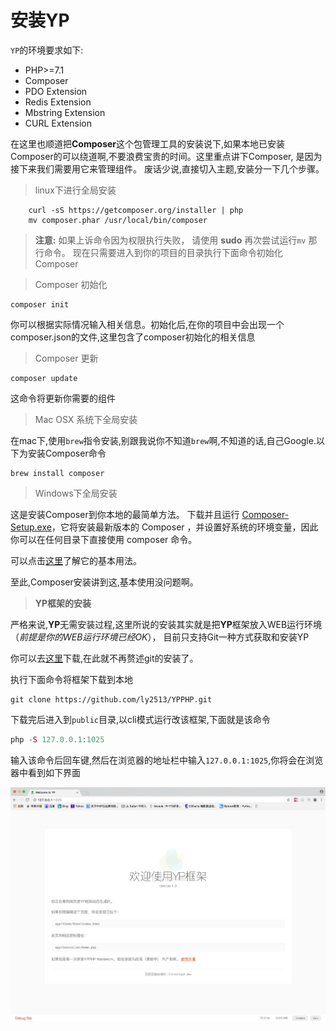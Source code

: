# 安装YP
`YP`的环境要求如下:

+ PHP>=7.1
+ Composer
+ PDO Extension
+ Redis Extension
+ Mbstring Extension
+ CURL Extension

在这里也顺道把**Composer**这个包管理工具的安装说下,如果本地已安装Composer的可以绕道啊,不要浪费宝贵的时间。这里重点讲下Composer,
是因为接下来我们需要用它来管理组件。
废话少说,直接切入主题,安装分一下几个步骤。

> linux下进行全局安装

```
    curl -sS https://getcomposer.org/installer | php
    mv composer.phar /usr/local/bin/composer

```
> **注意:** 如果上诉命令因为权限执行失败， 请使用 **sudo** 再次尝试运行`mv` 那行命令。
现在只需要进入到你的项目的目录执行下面命令初始化Composer

> Composer 初始化

```
composer init
```
你可以根据实际情况输入相关信息。初始化后,在你的项目中会出现一个composer.json的文件,这里包含了composer初始化的相关信息


> Composer 更新

```
composer update

```
这命令将更新你需要的组件


> Mac OSX 系统下全局安装

在mac下,使用`brew`指令安装,别跟我说你不知道`brew`啊,不知道的话,自己Google.以下为安装Composer命令

```
brew install composer
```
> Windows下全局安装

这是安装Composer到你本地的最简单方法。
下载并且运行 [Composer-Setup.exe](https://getcomposer.org/Composer-Setup.exe)，它将安装最新版本的 Composer ，并设置好系统的环境变量，因此你可以在任何目录下直接使用 composer 命令。

可以点击[这里](http://docs.phpcomposer.com/01-basic-usage.html)了解它的基本用法。

至此,Composer安装讲到这,基本使用没问题啊。


> **YP框架的安装**

严格来说,**YP**无需安装过程,这里所说的安装其实就是把**YP**框架放入WEB运行环境（*前提是你的WEB运行环境已经OK*），
目前只支持Git一种方式获取和安装YP

你可以去[这里](https://github.com/ly2513/YPPHP)下载,在此就不再赘述git的安装了。

执行下面命令将框架下载到本地

```git
git clone https://github.com/ly2513/YPPHP.git

```

下载完后进入到`public`目录,以cli模式运行改该框架,下面就是该命令

```php
php -S 127.0.0.1:1025

```
输入该命令后回车键,然后在浏览器的地址栏中输入`127.0.0.1:1025`,你将会在浏览器中看到如下界面

![YP框架](2E24DC03-C8C9-4946-9ADB-601400BD76D8.png)

